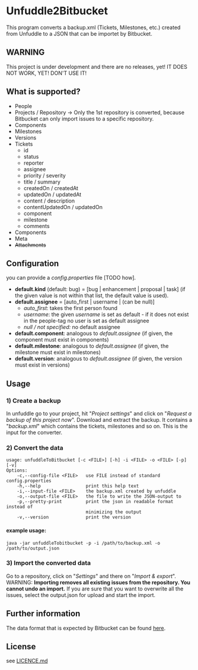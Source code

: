 # Unfuddle2Bitbucket

This program converts a backup.xml (Tickets, Milestones, etc.) created from Unfuddle to a JSON that can be importet by Bitbucket.

## WARNING

This project is under development and there are no releases, yet! IT DOES NOT WORK, YET! DON'T USE IT!

## What is supported?

* People
* Projects / Repository -> Only the 1st repository is converted, because Bitbucket can only import issues to a specific repository.
* Components
* Milestones
* Versions
* Tickets
    * id
    * status
    * reporter
    * assignee
    * priority / severity
    * title / summary
    * createdOn / createdAt
    * updatedOn / updatedAt
    * content / description
    * contentUpdatedOn / updatedOn
    * component
    * milestone
    * comments
* Components
* Meta
* ~~Attachments~~

## Configuration

you can provide a *config.properties* file [TODO how].
* **default.kind** (default: bug) = \[bug | enhancement | proposal | task] (if the given value is not within that list, the default value is used).
* **default.assignee** = [auto_first | username | (can be null)]
    * *auto_first*: takes the first person found
    * *username*: the given *username* is set as default - if it does not exist in the people-tag no user is set as default assignee   
    * *null / not specified:* no default assignee
* **default.component**: analogous to *default.assignee* (if given, the component must exist in components)
* **default.milestone**: analogous to *default.assignee* (if given, the milestone must exist in milestones)
* **default.version**: analogous to *default.assignee* (if given, the version must exist in versions)


## Usage

### 1) Create a backup
In unfuddle go to your project, hit "*Project settings*" and click on "*Request a backup of this project now*". Download and extract the backup. It contains a "*backup.xml*" which contains the tickets, milestones and so on. This is the input for the converter.

### 2) Convert the data

```
usage: unfuddleToBitbucket [-c <FILE>] [-h] -i <FILE> -o <FILE> [-p] [-v]
Options:
    -c,--config-file <FILE>   use FILE instead of standard config.properties
    -h,--help                 print this help text
    -i,--input-file <FILE>    the backup.xml created by unfuddle
    -o,--output-file <FILE>   the file to write the JSON-output to
    -p,--pretty-print         print the json in readable format instead of
                              minimizing the output
    -v,--version              print the version

```

#### example usage:
```
java -jar unfuddleTobitbucket -p -i /path/to/backup.xml -o /path/to/output.json
```

### 3) Import the converted data
Go to a repository, click on "*Settings*" and there on "*Import & export*". WARNING: **Importing removes all existing issues from the repository. You cannot undo an import.** If you are sure that you want to overwrite all the issues, select the output.json for upload and start the import.


## Further information

The data format that is expected by Bitbucket can be found [here](https://confluence.atlassian.com/pages/viewpage.action?pageId=330796872).

## License

see [LICENCE.md](LICENCE.md)
